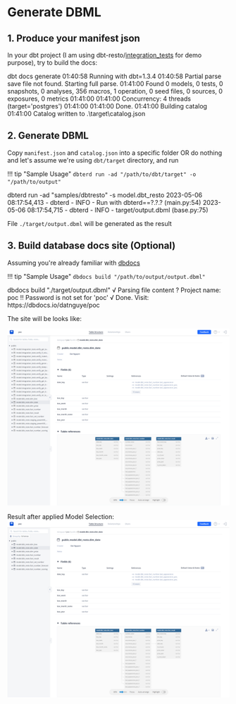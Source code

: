 # Generate DBML

## 1. Produce your manifest json

In your dbt project (I am using dbt-resto/[integration_tests](https://github.com/datnguye/dbt-resto) for demo purpose), try to build the docs:

<div class="termynal" data-ty-startDelay="600">
    <span data-ty="input" data-ty-prompt="$ ~/repo>">dbt docs generate</span>
    <span data-ty>01:40:58  Running with dbt=1.3.4</span>
    <span data-ty>01:40:58  Partial parse save file not found. Starting full parse.</span>
    <span data-ty>01:41:00  Found 0 models, 0 tests, 0 snapshots, 0 analyses, 356 macros, 1 operation, 0 seed files, 0 sources, 0 exposures, 0 metrics</span>
    <span data-ty>01:41:00  </span>
    <span data-ty>01:41:00  Concurrency: 4 threads (target='postgres')</span>
    <span data-ty>01:41:00  </span>
    <span data-ty>01:41:00  Done.</span>
    <span data-ty>01:41:00  Building catalog</span>
    <span data-ty>01:41:00  Catalog written to .\target\catalog.json</span>
</div>

## 2. Generate DBML

Copy `manifest.json` and `catalog.json` into a specific folder OR do nothing and let's assume we're using `dbt/target` directory, and run

!!! tip "Sample Usage"
    `dbterd run -ad "/path/to/dbt/target" -o "/path/to/output"`

<div class="termynal" data-ty-startDelay="1200">
    <span data-ty="input" data-ty-prompt="$ ~/repo>">dbterd run -ad "samples/dbtresto" -s model.dbt_resto</span>
    <span data-ty>2023-05-06 08:17:54,413 - dbterd - INFO - Run with dbterd==?.?.? (main.py:54)</span>
    <span data-ty>2023-05-06 08:17:54,715 - dbterd - INFO - target/output.dbml (base.py:75)</span>
</div>

File `./target/output.dbml` will be generated as the result

## 3. Build database docs site (Optional)

Assuming you're already familiar with [dbdocs](https://dbdocs.io/docs#installation)

!!! tip "Sample Usage"
    `dbdocs build "/path/to/output/output.dbml"`

<div class="termynal" data-ty-startDelay="600">
    <span data-ty="input" data-ty-prompt="$ ~/repo>">dbdocs build "./target/output.dbml"</span>
    <span data-ty>√ Parsing file content</span>
    <span data-ty>? Project name:  poc</span>
    <span data-ty>‼ Password is not set for 'poc'</span>
    <span data-ty>√ Done. Visit: https://dbdocs.io/datnguye/poc</span>
</div>

The site will be looks like:

![screencapture-dbdocs-io-datnguye-poc-2022-12-18-22_02_28.png](./../../../assets/images/screencapture-dbdocs-io-datnguye-poc-2022-12-18-22_02_28.png)

Result after applied Model Selection:
![screencapture-dbdocs-io-datnguye-poc-2023-02-25-10_29_32.png](./../../../assets/images/screencapture-dbdocs-io-datnguye-poc-2023-02-25-10_29_32.png)

